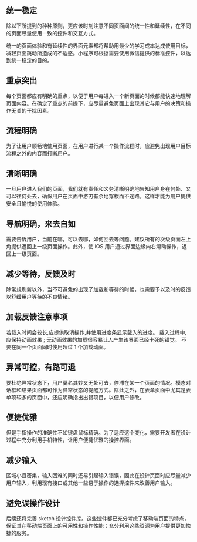 ## 统一稳定

除以下所提到的种种原则，更应该时刻注意不同页面间的统一性和延续性，在不同的页面尽量使用一致的控件和交互方式。

统一的页面体验和有延续性的界面元素都将帮助用最少的学习成本达成使用目标，减轻页面跳动所造成的不适感。小程序可根据需要使用微信提供的标准控件，以达到统一稳定的目的。

## 重点突出

每个页面都应有明确的重点，以便于用户每进入一个新页面的时候都能快速地理解页面内容。在确定了重点的前提下，应尽量避免页面上出现其它与用户的决策和操作无关的干扰因素。

## 流程明确

为了让用户顺畅地使用页面，在用户进行某一个操作流程时，应避免出现用户目标流程之外的内容而打断用户。

## 清晰明确

一旦用户进入我们的页面，我们就有责任和义务清晰明确地告知用户身在何处、又可以往何处去，确保用户在页面中游刃有余地穿梭而不迷路，这样才能为用户提供安全且愉悦的使用体验。

## 导航明确，来去自如

需要告诉用户，当前在哪，可以去哪，如何回去等问题。建议所有的次级页面左上角提供返回上一级页面操作。此外，使 iOS 用户通过界面边缘向右滑动操作，返回上一级页面。

## 减少等待，反馈及时

除常规刷新以外，当不可避免的出现了加载和等待的时候，也需要予以及时的反馈以舒缓用户等待的不良情绪。

## 加载反馈注意事项

若载入时间会较长,应提供取消操作,并使用进度条显示载入的进度。
载入过程中,应保持动画效果 ; 无动画效果的加载很容易让人产生该界面已经卡死的错觉。
不要在同一个页面同时使用超过 1 个加载动画。

## 异常可控，有路可退

要杜绝异常状态下，用户莫名其妙又无处可去，停滞在某一个页面的情况。模态对话框和结果页面都可作为异常状态的提醒方式。除此之外，在表单页面中尤其是表单项较多的页面中，还应明确指出出错项目，以便用户修改。

## 便捷优雅

但是手指操作的准确性不如键盘鼠标精确。为了适应这个变化，需要开发者在设计过程中充分利用手机特性，让用户便捷优雅的操控界面。

## 减少输入

区域小且密集，输入困难的同时还易引起输入错误，因此在设计页面时应尽量减少用户输入，利用现有接口或其他一些易于操作的选择控件来改善用户输入。

## 避免误操作设计

后续还将完善 sketch 设计控件库。这些控件都已充分考虑了移动端页面的特点，保证其在移动端页面上的可用性和操作性能；充分利用这些资源为用户提供更加快捷的服务。
